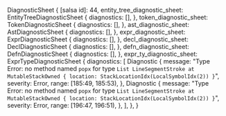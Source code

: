 DiagnosticSheet {
    [salsa id]: 44,
    entity_tree_diagnostic_sheet: EntityTreeDiagnosticSheet {
        diagnostics: [],
    },
    token_diagnostic_sheet: TokenDiagnosticSheet {
        diagnostics: [],
    },
    ast_diagnostic_sheet: AstDiagnosticSheet {
        diagnostics: [],
    },
    expr_diagnostic_sheet: ExprDiagnosticSheet {
        diagnostics: [],
    },
    decl_diagnostic_sheet: DeclDiagnosticSheet {
        diagnostics: [],
    },
    defn_diagnostic_sheet: DefnDiagnosticSheet {
        diagnostics: [],
    },
    expr_ty_diagnostic_sheet: ExprTypeDiagnosticSheet {
        diagnostics: [
            Diagnostic {
                message: "Type Error: no method named `popx` for type `List LineSegmentStroke at MutableStackOwned { location: StackLocationIdx(LocalSymbolIdx(2)) }`",
                severity: Error,
                range: [185:49, 185:53),
            },
            Diagnostic {
                message: "Type Error: no method named `popx` for type `List LineSegmentStroke at MutableStackOwned { location: StackLocationIdx(LocalSymbolIdx(2)) }`",
                severity: Error,
                range: [196:47, 196:51),
            },
        ],
    },
}